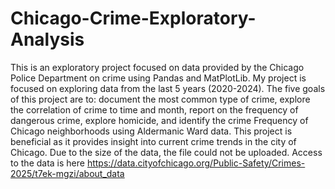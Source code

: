 # Chicago-Crime-Exploratory-Analysis
This is an exploratory project focused on data provided by the Chicago Police Department on crime using Pandas and MatPlotLib. My project is focused on exploring data from the last 5 years (2020-2024). The five goals of this project are to: document the most common type of crime, explore the correlation of crime to time and month, report on the frequency of dangerous crime, explore homicide, and identify the crime Frequency of Chicago neighborhoods using Aldermanic Ward data. This project is beneficial as it provides insight into current crime trends in the city of Chicago. Due to the size of the data, the file could not be uploaded. Access to the data is here https://data.cityofchicago.org/Public-Safety/Crimes-2025/t7ek-mgzi/about_data
